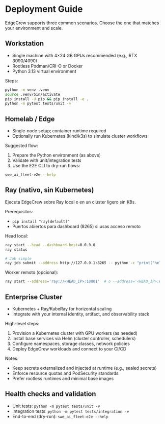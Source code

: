 # Deployment Guide

EdgeCrew supports three common scenarios. Choose the one that matches your environment and scale.

## Workstation

- Single machine with 4×24 GB GPUs recommended (e.g., RTX 3090/4090)
- Rootless Podman/CRI-O or Docker
- Python 3.13 virtual environment

Steps:

```bash
python -m venv .venv
source .venv/bin/activate
pip install -U pip && pip install -e .
python -m pytest tests/unit -v
```

## Homelab / Edge

- Single-node setup; container runtime required
- Optionally run Kubernetes (kind/k3s) to simulate cluster workflows

Suggested flow:

1. Prepare the Python environment (as above)
2. Validate with unit/integration tests
3. Use the E2E CLI to dry-run flows:

```bash
swe_ai_fleet-e2e --help
```

## Ray (nativo, sin Kubernetes)

Ejecuta EdgeCrew sobre Ray local o en un clúster ligero sin K8s.

Prerequisitos:

- `pip install "ray[default]"`
- Puertos abiertos para dashboard (8265) si usas acceso remoto

Head local:

```bash
ray start --head --dashboard-host=0.0.0.0
ray status

# Job simple
ray job submit --address http://127.0.0.1:8265 -- python -c "print('hello from ray')"
```

Worker remoto (opcional):

```bash
ray start --address='ray://<HEAD_IP>:10001'  # o --address='<HEAD_IP>:6379' segun configuración
```

## Enterprise Cluster

- Kubernetes + Ray/KubeRay for horizontal scaling
- Integrate with your internal identity, artifact, and observability stack

High-level steps:

1. Provision a Kubernetes cluster with GPU workers (as needed)
2. Install base services via Helm (cluster controller, schedulers)
3. Configure namespaces, storage classes, network policies
4. Deploy EdgeCrew workloads and connect to your CI/CD

Notes:

- Keep secrets externalized and injected at runtime (e.g., sealed secrets)
- Enforce resource quotas and PodSecurity standards
- Prefer rootless runtimes and minimal base images

## Health checks and validation

- Unit tests: `python -m pytest tests/unit -v`
- Integration tests: `python -m pytest tests/integration -v`
- End-to-end (dry-run): `swe_ai_fleet-e2e --help`


